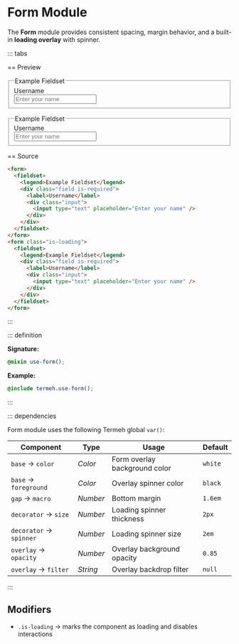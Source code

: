 # Form Module

The **Form** module provides consistent spacing, margin behavior, and a built-in **loading overlay** with spinner.

::: tabs

== Preview

<!-- markdownlint-disable MD033 -->
<Preview height="8rem">
  <div class="demo">
    <form>
      <fieldset>
        <legend>Example Fieldset</legend>
        <div class="field is-required">
          <label>Username</label>
          <div class="input">
            <input type="text" placeholder="Enter your name" />
          </div>
        </div>
      </fieldset>
    </form>
    <form class="is-loading">
      <fieldset>
        <legend>Example Fieldset</legend>
        <div class="field is-required">
          <label>Username</label>
          <div class="input">
            <input type="text" placeholder="Enter your name" />
          </div>
        </div>
      </fieldset>
    </form>
  </div>
</Preview>
<!-- markdownlint-enable MD033 -->

== Source

```html
<form>
  <fieldset>
    <legend>Example Fieldset</legend>
    <div class="field is-required">
      <label>Username</label>
      <div class="input">
        <input type="text" placeholder="Enter your name" />
      </div>
    </div>
  </fieldset>
</form>
<form class="is-loading">
  <fieldset>
    <legend>Example Fieldset</legend>
    <div class="field is-required">
      <label>Username</label>
      <div class="input">
        <input type="text" placeholder="Enter your name" />
      </div>
    </div>
  </fieldset>
</form>
```

:::

::: definition

**Signature:**

```scss
@mixin use-form();
```

**Example:**

```scss
@include termeh.use-form();
```

:::

::: dependencies

Form module uses the following Termeh global `var()`:

| Component               | Type     | Usage                         | Default |
| ----------------------- | -------- | ----------------------------- | ------- |
| `base` → `color`        | _Color_  | Form overlay background color | `white` |
| `base` → `foreground`   | _Color_  | Overlay spinner color         | `black` |
| `gap` → `macro`         | _Number_ | Bottom margin                 | `1.6em` |
| `decorator` → `size`    | _Number_ | Loading spinner thickness     | `2px`   |
| `decorator` → `spinner` | _Number_ | Loading spinner size          | `2em`   |
| `overlay` → `opacity`   | _Number_ | Overlay background opacity    | `0.85`  |
| `overlay` → `filter`    | _String_ | Overlay backdrop filter       | `null`  |

:::

## Modifiers

- `.is-loading` → marks the component as loading and disables interactions
